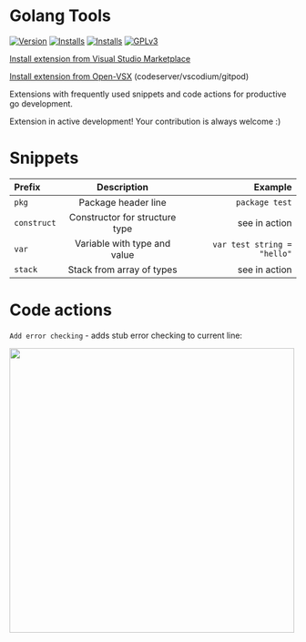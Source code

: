 # Golang Tools

[![Version](https://vsmarketplacebadge.apphb.com/version/neonxp.gotools.svg)](https://marketplace.visualstudio.com/items?itemName=neonxp.gotools)
[![Installs](https://img.shields.io/visual-studio-marketplace/i/neonxp.gotools?label=Visual%20Studio%20Marketplace%20installs)](https://marketplace.visualstudio.com/items?itemName=neonxp.gotools)
[![Installs](https://img.shields.io/open-vsx/dt/neonxp/gotools?label=Open-VSX%20installs)](https://open-vsx.org/extension/neonxp/gotools)
[![GPLv3](https://img.shields.io/github/license/neonxp/GoTools)](https://github.com/neonxp/GoTools/blob/HEAD/LICENSE)

[Install extension from Visual Studio Marketplace](https://marketplace.visualstudio.com/items?itemName=neonxp.gotools)

[Install extension from Open-VSX](https://open-vsx.org/extension/neonxp/gotools) (codeserver/vscodium/gitpod)

Extensions with frequently used snippets and code actions for productive go development.

Extension in active development! Your contribution is always welcome :)

# Snippets

| Prefix| Description | Example |
| :---- |:-----------:| -------:|
| `pkg` | Package header line | `package test` |
| `construct` | Constructor for structure type | see in action |
| `var` | Variable with type and value | `var test string = "hello"` |
| `stack` | Stack from array of types | see in action |

# Code actions

`Add error checking` - adds stub error checking to current line:

<img src="https://github.com/neonxp/GoTools/raw/HEAD/wraperror.gif" width="500" />
